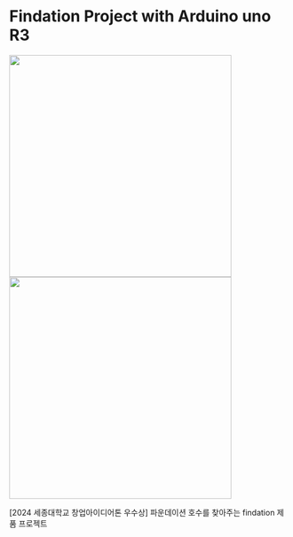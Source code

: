 # Findation Project with Arduino uno R3
<img src="https://github.com/user-attachments/assets/4847348a-7d47-415c-9e90-a2f5bccb466c" width="400" height="400"/>
<img src="https://github.com/user-attachments/assets/1c1232ae-f652-4828-8233-9e6bdfd5ac68" width="400" height="400"/>


[2024 세종대학교 창업아이디어톤 우수상] 파운데이션 호수를 찾아주는 findation 제품 프로젝트
